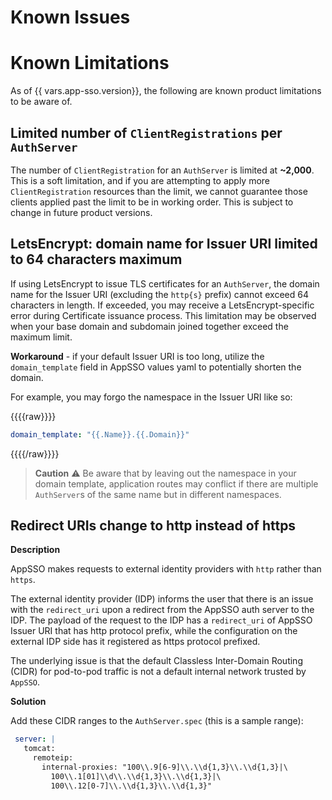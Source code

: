 # Known Issues

# Known Limitations

As of {{ vars.app-sso.version}}, the following are known product limitations to be aware of.

## Limited number of `ClientRegistrations` per `AuthServer`

The number of `ClientRegistration` for an `AuthServer` is limited at **~2,000**. This is a soft limitation, and
if you are attempting to apply more `ClientRegistration` resources than the limit, we cannot guarantee those clients
applied past the limit to be in working order. This is subject to change in future product versions.

## LetsEncrypt: domain name for Issuer URI limited to 64 characters maximum

If using LetsEncrypt to issue TLS certificates for an `AuthServer`, the domain name for the
Issuer URI (excluding the `http{s}` prefix) cannot exceed 64 characters in length. If exceeded, you may receive a
LetsEncrypt-specific error during Certificate issuance process. This limitation may be observed when your base domain
and subdomain joined together exceed the maximum limit.

**Workaround** - if your default Issuer URI is too long, utilize the `domain_template` field in AppSSO values yaml to
potentially shorten the domain.

For example, you may forgo the namespace in the Issuer URI like so:

{{{{raw}}}}

```yaml
domain_template: "{{.Name}}.{{.Domain}}"
```

{{{{/raw}}}}

> **Caution** ⚠️ Be aware that by leaving out the namespace in your domain template, application routes may conflict if there
> are multiple `AuthServer`s of the same name but in different namespaces.

## <a id="cidr-ranges"></a> Redirect URIs change to http instead of https

**Description**

AppSSO makes requests to external identity providers with `http` rather than `https`.

The external identity provider (IDP) informs the user that there is an issue with the `redirect_uri` upon a redirect from
the AppSSO auth server to the IDP. The payload of the request to the IDP has a `redirect_uri` of AppSSO Issuer URI that
has http protocol prefix, while the configuration on the external IDP side has it registered as https protocol prefixed.

The underlying issue is that the default Classless Inter-Domain Routing (CIDR) for pod-to-pod traffic is not a default
internal network trusted by `AppSSO`.

**Solution**

Add these CIDR ranges to the `AuthServer.spec` (this is a sample range):

 ```yaml
  server: |
    tomcat:
      remoteip:
        internal-proxies: "100\\.9[6-9]\\.\\d{1,3}\\.\\d{1,3}|\
          100\\.1[01]\\d\\.\\d{1,3}\\.\\d{1,3}|\
          100\\.12[0-7]\\.\\d{1,3}\\.\\d{1,3}"
 ```
